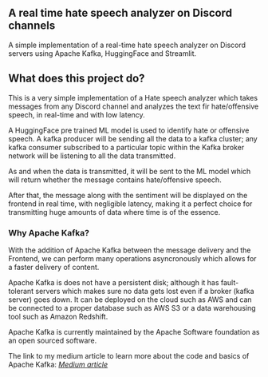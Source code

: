 ## A real time hate speech analyzer on Discord channels
A simple implementation of a real-time hate speech analyzer on Discord servers using Apache Kafka, HuggingFace and Streamlit. 

## What does this project do?
This is a very simple implementation of a Hate speech analyzer which takes messages from any Discord channel and analyzes the text fir hate/offensive speech, in real-time and with low latency.

A HuggingFace pre trained ML model is used to identify hate or offensive speech. A kafka producer will be sending all the data to a kafka cluster; any kafka consumer subscribed to a particular topic within the Kafka broker network will be listening to all the data transmitted.

As and when the data is transmitted, it will be sent to the ML model which will return whether the message contains hate/offensive speech.

After that, the message along with the sentiment will be displayed on the frontend in real time, with negligible latency, making it a perfect choice for transmitting huge amounts of data where time is of the essence.

### Why Apache Kafka?
With the addition of Apache Kafka between the message delivery and the Frontend, we can perform many operations asyncronously which allows for a faster delivery of content.

Apache Kafka is does not have a persistent disk; although it has fault-tolerant servers which makes sure no data gets lost even if a broker (kafka server) goes down. It can be deployed on the cloud such as AWS and can be connected to a proper database such as AWS S3 or a data warehousing tool such as Amazon Redshift. 

Apache Kafka is currently maintained by the Apache Software foundation as an open sourced software.

The link to my medium article to learn more about the code and basics of Apache Kafka: *[Medium article](https://medium.com/@mohit-katta/apache-kafka-real-time-hate-speech-analysis-on-discord-servers-ca052ea75e5c)*
